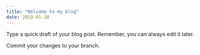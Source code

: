 ```yaml
---
title: "Welcome to my blog"
date: 2019-01-20
---
```


Type a quick draft of your blog post. Remember, you can always edit it later.

Commit your changes to your branch.
